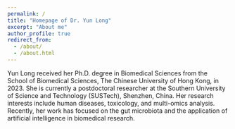 ```yaml
---
permalink: /
title: "Homepage of Dr. Yun Long"
excerpt: "About me"
author_profile: true
redirect_from: 
  - /about/
  - /about.html
---
```




Yun Long received her Ph.D. degree in Biomedical Sciences from the School of Biomedical Sciences, The Chinese University of Hong Kong, in 2023. She is currently a postdoctoral researcher at the Southern University of Science and Technology (SUSTech), Shenzhen, China. Her research interests include human diseases, toxicology, and multi-omics analysis. Recently, her work has focused on the gut microbiota and the application of artificial intelligence in biomedical research.
